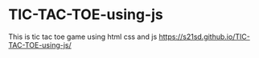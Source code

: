# TIC-TAC-TOE-using-js
This is tic tac toe game using html css and js
https://s21sd.github.io/TIC-TAC-TOE-using-js/
